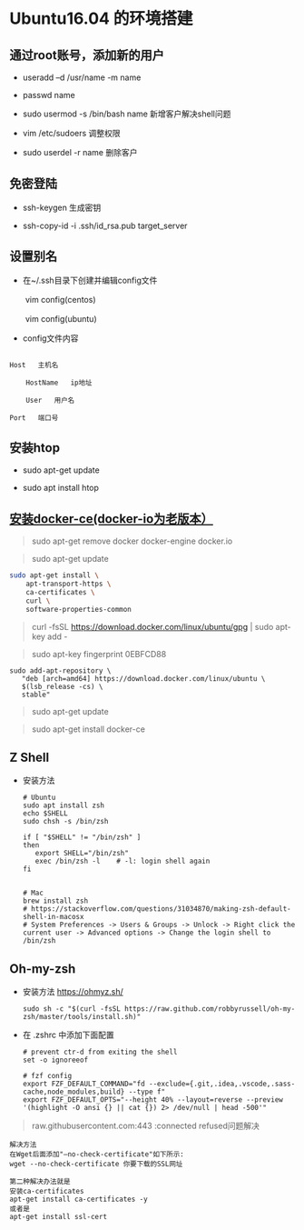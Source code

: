 # Ubuntu16.04 的环境搭建

## 通过root账号，添加新的用户

- useradd –d /usr/name -m name

- passwd name

- sudo usermod -s /bin/bash name 新增客户解决shell问题

- vim /etc/sudoers 调整权限

- sudo userdel -r name 删除客户

## 免密登陆

- ssh-keygen 生成密钥

- ssh-copy-id -i .ssh/id_rsa.pub target_server

## 设置别名

- 在~/.ssh目录下创建并编辑config文件

　　vim config(centos)

　　vim config(ubuntu)

- config文件内容

```

Host   主机名

    HostName   ip地址

    User   用户名

Port   端口号
```


## 安装htop

- sudo apt-get update

- sudo apt install htop

## [安装docker-ce(docker-io为老版本）](https://docs.docker.com/v17.09/engine/installation/linux/docker-ce/ubuntu/#upgrade-docker-after-using-the-convenience-script)

> sudo apt-get remove docker docker-engine docker.io

> sudo apt-get update

```bash
sudo apt-get install \
    apt-transport-https \
    ca-certificates \
    curl \
    software-properties-common
```
    
> curl -fsSL https://download.docker.com/linux/ubuntu/gpg | sudo apt-key add -

> sudo apt-key fingerprint 0EBFCD88

```
sudo add-apt-repository \
   "deb [arch=amd64] https://download.docker.com/linux/ubuntu \
   $(lsb_release -cs) \
   stable"
```

> sudo apt-get update

> sudo apt-get install docker-ce

## Z Shell

- 安装方法

  ```shell
  # Ubuntu
  sudo apt install zsh
  echo $SHELL
  sudo chsh -s /bin/zsh
  
  if [ "$SHELL" != "/bin/zsh" ]
  then
     export SHELL="/bin/zsh"
     exec /bin/zsh -l    # -l: login shell again
  fi


  # Mac
  brew install zsh
  # https://stackoverflow.com/questions/31034870/making-zsh-default-shell-in-macosx
  # System Preferences -> Users & Groups -> Unlock -> Right click the current user -> Advanced options -> Change the login shell to /bin/zsh
  ```

## Oh-my-zsh

- 安装方法 https://ohmyz.sh/

  ```shell
  sudo sh -c "$(curl -fsSL https://raw.github.com/robbyrussell/oh-my-zsh/master/tools/install.sh)"
  ```

- 在 .zshrc 中添加下面配置

  ```shell
  # prevent ctr-d from exiting the shell
  set -o ignoreeof

  # fzf config
  export FZF_DEFAULT_COMMAND="fd --exclude={.git,.idea,.vscode,.sass-cache,node_modules,build} --type f"
  export FZF_DEFAULT_OPTS="--height 40% --layout=reverse --preview '(highlight -O ansi {} || cat {}) 2> /dev/null | head -500'"
  ```

> raw.githubusercontent.com:443 :connected refused问题解决

```
解决方法
在Wget后面添加"–no-check-certificate"如下所示:
wget --no-check-certificate 你要下载的SSL网址

第二种解决办法就是
安装ca-certificates
apt-get install ca-certificates -y
或者是
apt-get install ssl-cert
```
